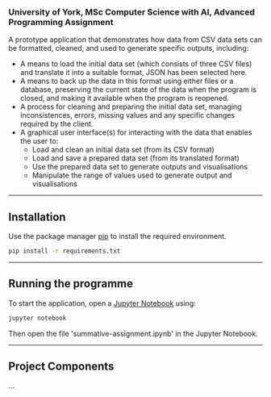 ### University of York, MSc Computer Science with AI, Advanced Programming Assignment

A prototype application that demonstrates how data from CSV data sets can be formatted, cleaned, and used to generate specific outputs, including: 

* A means to load the initial data set (which consists of three CSV files) and translate it into a suitable format, JSON has been selected here. 
* A means to back up the data in this format using either files or a database, preserving the current state of the data when the program is closed, and making it available when the program is reopened.
* A process for cleaning and preparing the initial data set, managing inconsistences, errors, missing values and any specific changes required by the client.
* A graphical user interface(s) for interacting with the data that enables the user to:
    * Load and clean an initial data set (from its CSV format)
    * Load and save a prepared data set (from its translated format)
    * Use the prepared data set to generate outputs and visualisations
    * Manipulate the range of values used to generate output and visualisations

---

## Installation

Use the package manager [pip](https://pip.pypa.io/en/stable/) to install the required environment.

```bash
pip install -r requirements.txt
```

---

## Running the programme

To start the application, open a [Jupyter Notebook](https://jupyter.org/) using: 

```bash
jupyter notebook
```

Then open the file 'summative-assignment.ipynb' in the Jupyter Notebook.

--- 

## Project Components

...
